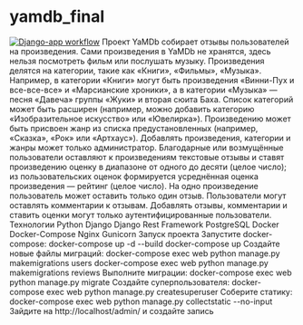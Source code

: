 # yamdb_final
[![Django-app workflow](https://github.com/PaulSssar/yamdb_final/actions/workflows/yamdb_workflow.yml/badge.svg)](https://github.com/PaulSssar/yamdb_final/actions/workflows/yamdb_workflow.yml)
Проект YaMDb собирает отзывы пользователей на произведения. Сами произведения в YaMDb не хранятся, здесь нельзя посмотреть фильм или послушать музыку.
Произведения делятся на категории, такие как «Книги», «Фильмы», «Музыка». Например, в категории «Книги» могут быть произведения «Винни-Пух и все-все-все» и «Марсианские хроники», а в категории «Музыка» — песня «Давеча» группы «Жуки» и вторая сюита Баха. Список категорий может быть расширен (например, можно добавить категорию «Изобразительное искусство» или «Ювелирка»). 
Произведению может быть присвоен жанр из списка предустановленных (например, «Сказка», «Рок» или «Артхаус»). 
Добавлять произведения, категории и жанры может только администратор.
Благодарные или возмущённые пользователи оставляют к произведениям текстовые отзывы и ставят произведению оценку в диапазоне от одного до десяти (целое число); из пользовательских оценок формируется усреднённая оценка произведения — рейтинг (целое число). На одно произведение пользователь может оставить только один отзыв.
Пользователи могут оставлять комментарии к отзывам.
Добавлять отзывы, комментарии и ставить оценки могут только аутентифицированные пользователи.
Технологии
Python
Django
Django Rest Framework
PostgreSQL
Docker
Docker-Compose
Nginx
Gunicorn
Запуск проекта
Запустите docker-compose:
docker-compose up -d --build
docker-compose up
Создайте новые файлы миграций:
docker-compose exec web python manage.py makemigrations users
docker-compose exec web python manage.py makemigrations reviews
Выполните миграции:
docker-compose exec web python manage.py migrate
Создайте суперпользователя:
docker-compose exec web python manage.py createsuperuser
Соберите статику:
docker-compose exec web python manage.py collectstatic --no-input
Зайдите на http://localhost/admin/ и создайте запись